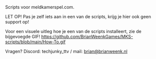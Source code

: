 Scripts voor meldkamerspel.com.

LET OP! Pas je zelf iets aan in een van de scripts, krijg je hier ook geen support op!

Voor een visuele uitleg hoe je een van de scripts installeert, zie de bijgevoegde GIF! https://github.com/BrianWeenkGames/MKS-scripts/blob/main/How-To.gif

Vragen? Discord: techjunky_ttv / mail: brian@brianweenk.nl
